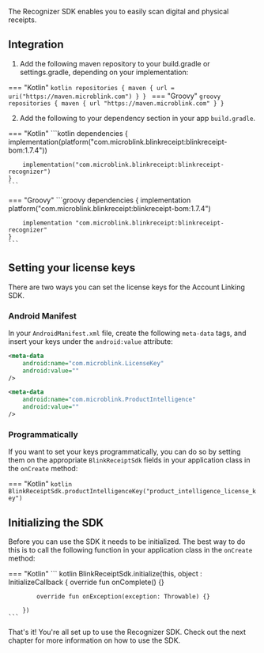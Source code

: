 The Recognizer SDK enables you to easily scan digital and physical receipts.

## Integration

1. Add the following maven repository to your build.gradle or settings.gradle, depending on your implementation:

=== "Kotlin"
    ```kotlin
     repositories {
       maven { url = uri("https://maven.microblink.com") }
     }
    ```
=== "Groovy"
    ```groovy
     repositories {
       maven { url "https://maven.microblink.com" }
     }
    ```

2. Add the following to your dependency section in your app `build.gradle`.

=== "Kotlin"
    ```kotlin
    dependencies {
        implementation(platform("com.microblink.blinkreceipt:blinkreceipt-bom:1.7.4"))

        implementation("com.microblink.blinkreceipt:blinkreceipt-recognizer")
    }
    ```
=== "Groovy"
    ```groovy
    dependencies {
        implementation platform("com.microblink.blinkreceipt:blinkreceipt-bom:1.7.4")

        implementation "com.microblink.blinkreceipt:blinkreceipt-recognizer"
    }
    ```

## Setting your license keys

There are two ways you can set the license keys for the Account Linking SDK.

### Android Manifest

In your `AndroidManifest.xml` file, create the following `meta-data` tags, and insert your keys under the `android:value` attribute:

```xml
<meta-data
    android:name="com.microblink.LicenseKey"
    android:value=""
/>

<meta-data
    android:name="com.microblink.ProductIntelligence"
    android:value=""
/>
```

### Programmatically

If you want to set your keys programmatically, you can do so by setting them on the appropriate `BlinkReceiptSdk` fields in your application class in the `onCreate` method:

=== "Kotlin"
    ```kotlin
    BlinkReceiptSdk.productIntelligenceKey("product_intelligence_license_key")
    ```

## Initializing the SDK

Before you can use the SDK it needs to be initialized. The best way to do this is to call the following function in your application class in the
`onCreate` method:

=== "Kotlin"
    ``` kotlin
    BlinkReceiptSdk.initialize(this, object : InitializeCallback {
        override fun onComplete() {}
        
            override fun onException(exception: Throwable) {}
        
        })
    ```

That's it! You're all set up to use the Recognizer SDK. Check out the next chapter for more information on how to use the SDK.
